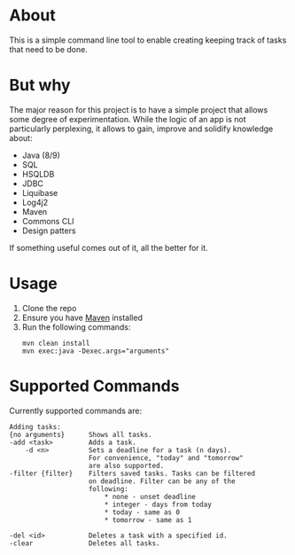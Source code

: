 # About
This is a simple command line tool to enable creating keeping track of tasks that need to be done.

# But why
The major reason for this project is to have a simple project that allows some degree of experimentation. 
While the logic of an app is not particularly perplexing, it allows to gain, improve and solidify knowledge 
about:
* Java (8/9)
* SQL
* HSQLDB
* JDBC
* Liquibase
* Log4j2
* Maven
* Commons CLI
* Design patters

If something useful comes out of it, all the better for it.

# Usage
1. Clone the repo
2. Ensure you have [Maven](https://maven.apache.org/install.html) installed
3. Run the following commands:
    ~~~
    mvn clean install
    mvn exec:java -Dexec.args="arguments"
    ~~~

# Supported Commands
Currently supported commands are:
~~~
Adding tasks:
{no arguments}      Shows all tasks.
-add <task>         Adds a task.
    -d <n>          Sets a deadline for a task (n days). 
                    For convenience, "today" and "tomorrow"
                    are also supported.
-filter {filter}    Filters saved tasks. Tasks can be filtered 
                    on deadline. Filter can be any of the 
                    following: 
                        * none - unset deadline
                        * integer - days from today
                        * today - same as 0
                        * tomorrow - same as 1
                
-del <id>           Deletes a task with a specified id.
-clear              Deletes all tasks.
~~~
